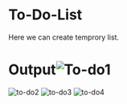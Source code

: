 # To-Do-List
Here we can create temprory list.
# Output![To-do1](https://github.com/Sajid-Faizi/To-Do-List/assets/91935303/21775fce-17c6-4c91-b026-f6623a5cbd93)
![to-do2](https://github.com/Sajid-Faizi/To-Do-List/assets/91935303/1e4bd136-e8d8-4c8f-96f7-c45ddac1be37)
![to-do3](https://github.com/Sajid-Faizi/To-Do-List/assets/91935303/4becb09c-7edc-40d6-8319-2984af69b543)
![to-do4](https://github.com/Sajid-Faizi/To-Do-List/assets/91935303/d41caf26-2ac6-4b46-982b-3450d69e7605)
